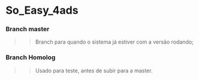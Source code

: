 # So_Easy_4ads

### Branch master 
  >> Branch para quando o sistema já estiver com a versão rodando;

### Branch Homolog 
  >> Usado para teste, antes de subir para a master.
